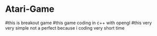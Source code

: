# Atari-Game

#this is breakout game
#this game coding in c++ with opengl
#this very very simple not a perfect  because i coding very short time
